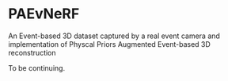 # PAEvNeRF
An Event-based 3D dataset captured by a real event camera and implementation of Physcal Priors Augmented Event-based 3D reconstruction

To be continuing. 

